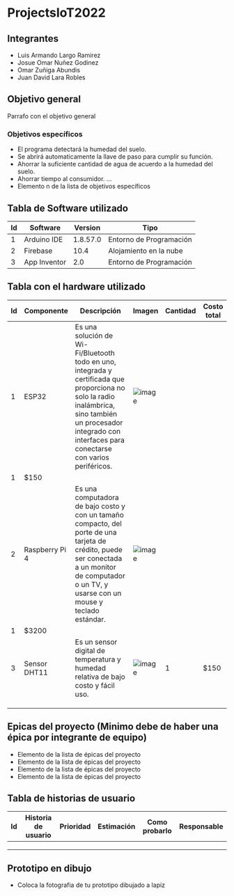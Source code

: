 # ProjectsIoT2022

## Integrantes
- Luis Armando Largo Ramirez
- Josue Omar Nuñez Godinez
- Omar Zuñiga Abundis
- Juan David Lara Robles

## Objetivo general
Parrafo con el objetivo general
### Objetivos específicos
- El programa detectará la humedad del suelo.
- Se abrirá automaticamente la llave de paso para cumplir su función.
- Ahorrar la suficiente cantidad de agua de acuerdo a la humedad del suelo.
- Ahorrar tiempo al consumidor.
...
- Elemento n de la lista de objetivos específicos

## Tabla de Software utilizado
| Id | Software | Version | Tipo |
|----|----------|---------|------|
| 1| Arduino IDE| 1.8.57.0|Entorno de Programación|
| 2  |Firebase|10.4|Alojamiento en la nube|
| 3 |App Inventor|2.0|Entorno de Programación|

## Tabla con el hardware utilizado
| Id | Componente | Descripción | Imagen | Cantidad | Costo total |
|----|------------|-------------|--------|----------|-------------|
|  1|ESP32|Es una solución de Wi-Fi/Bluetooth todo en uno, integrada y certificada que proporciona no solo la radio inalámbrica, sino también un procesador integrado con interfaces para conectarse con varios periféricos.|![image](https://user-images.githubusercontent.com/114530204/218203749-1166a7d0-d6d5-4273-9ac6-e0cfa383ee8c.png)
|1 |$150|
|  2|Raspberry Pi 4|Es una computadora de bajo costo y con un tamaño compacto, del porte de una tarjeta de crédito, puede ser conectada a un monitor de computador o un TV, y usarse con un mouse y teclado estándar.|![image](https://user-images.githubusercontent.com/114530204/218204036-afc9b427-c393-4131-9a2b-574f09b21b93.png)
|1|$3200|
|3|Sensor DHT11|Es un sensor digital de temperatura y humedad relativa de bajo costo y fácil uso.|![image](https://user-images.githubusercontent.com/114530204/218204319-b4d689bf-abfc-4cc4-9248-b8a8d3bb3ec0.png)|1|$150|
|    |            |             |        |          |             |
|    |            |             |        |          |             |
|    |            |             |        |          |             |

## Epicas del proyecto (Minimo debe de haber una épica por integrante de equipo)
- Elemento de la lista de épicas del proyecto
- Elemento de la lista de épicas del proyecto
- Elemento de la lista de épicas del proyecto
- Elemento de la lista de épicas del proyecto

## Tabla de historias de usuario
| Id | Historia de usuario | Prioridad | Estimación | Como probarlo | Responsable |
|----|---------------------|-----------|------------|---------------|-------------|
|    |                     |           |            |               |             |
|    |                     |           |            |               |             |
|    |                     |           |            |               |             |

## Prototipo en dibujo
- Coloca la fotografia de tu prototipo dibujado a lapiz


